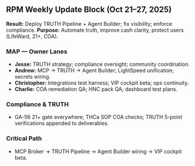 ## RPM Weekly Update Block (Oct 21–27, 2025)

**Result:** Deploy TRUTH Pipeline + Agent Builder; fix visibility; enforce compliance.
**Purpose:** Automate truth, improve cash clarity, protect users (LifeWard, 21+, COA).

### MAP — Owner Lanes

- **Jesse:** TRUTH strategy; compliance oversight; community coordination.
- **Andrew:** MCP → TRUTH → Agent Builder; LightSpeed unification; secrets wiring.
- **Christopher:** Integrations test harness; VIP cockpit beta; ops continuity.
- **Charlie:** COA remediation QA; HNC pack QA; dashboard test plans.

### Compliance & TRUTH

- GA-56 21+ gate everywhere; THCa SOP COA checks; TRUTH 5-point verifications appended to deliverables.

### Critical Path

- MCP Broker → TRUTH Pipeline → Agent Builder wiring → VIP cockpit beta.
